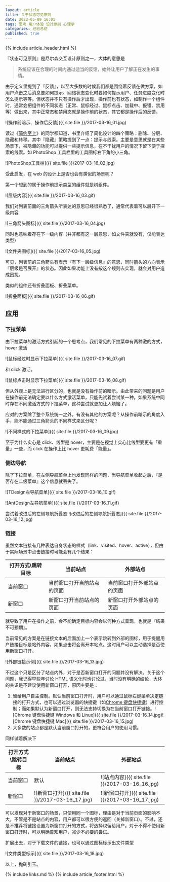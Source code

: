 ```yaml
---
layout: article
title: 关于状态可见原则
date: 2022-05-09 16:01
tags: 思考 用户体验 设计原则 心理学
categories: 经验总结
published: true
---
```


{% include article_header.html %}

『状态可见原则』是尼尔森交互设计原则之一，大体的意思是

> 系统应该在合理的时间内通过适当的反馈，始终让用户了解正在发生的事情。

由于定义里提到了『反馈』，以至大多数的时候我们都是围绕着反馈在做方案，如用户点击之后消息要如何提示、网络状态变化时要如何提示用户、任务进度变化时怎么提示等等。但状态并不只有操作后才出现，操作前也有状态，如制作一个组件时，通常会把组件的不同状态（正常、鼠标经过、鼠标点击、加载中、报错、禁用等）做出来，其中正常态和禁用态就是操作前的状态，其它都是操作后的反馈。

![操作前暗示、操作后反馈]({{ site.file }}/2017-03-16_01.jpg)

读过《[简约至上](https://book.douban.com/subject/5394309/)》的同学都知道，书里介绍了简化设计的四个策略：删除、分层、隐藏和转移。其中『隐藏』策略提到了一点：提示与线索。主要是意思就是在某些场景下，被隐藏的功能可以提供一些提示信息，在不干扰用户的情况下留下便于探索的线索。如 PhotoShop 工具栏里的工具图标右下角的小三角。

![PhotoShop工具栏]({{ site.file }}/2017-03-16_02.jpg)

受此启发，在 web 的设计上是否也会有类似的场景呢？

第一个想到的属于操作前提示类型的组件就是树组件。

![层级内容]({{ site.file }}/2017-03-16_03.gif)

我们对列表前面的三角箭头所表达的意思已经很熟悉了，通常代表着可以展开下一级内容

![三角箭头图标]({{ site.file }}/2017-03-16_04.jpg)

同时也意味着存在下一级内容（并非都有这一层意思，如文件夹就没有，仅能表达类型）

![文件夹图标]({{ site.file }}/2017-03-16_05.jpg)

可见，列表前的三角箭头有表示『有下一层级信息』的意思，同时箭头的方向表示『层级是否展开』的状态。因此如果功能上没有按这个规则去实现，就会对用户造成困扰。

类似的组件还有折叠面板、折叠菜单。

![折叠面板]({{ site.file }}/2017-03-16_06.gif)

## 应用

### 下拉菜单

由下拉菜单的激活方式引起的一个思考点，我们常见的下拉菜单有两种激的方式，hover 激活

![鼠标经过时显示下拉菜单]({{ site.file }}/2017-03-16_07.gif)

和 click 激活。

![鼠标点击时显示下拉菜单]({{ site.file }}/2017-03-16_08.gif)

但从外观上是无法进行区分的，也就是没有操作前的暗示。由此带来的问题是用户在操作前无法确定要以什么方式激活菜单，只能先试着尝试某一种。如果系统中同时存在不同激活方式的下拉菜单，这种尝试就更加让人烦恼了。

应对的方案除了整个系统统一之外，有没有其他的方案呢？从操作前暗示的角度入手，能不能通过三角箭头的不同样式来区分呢？

![不同样式的下拉菜单]({{ site.file }}/2017-03-16_09.jpg)

至于为什么实心是 click、线型是 hover，主要是在视觉上实心比线型要更有「重量」一些，而 click 在操作上比 hover 更耗费「能量」。

### 侧边导航

除了下拉菜单，在左侧导航菜单上也发现同样的问题，当导航菜单收起之后，『是否存在二级菜单』这个信息就丢失了。

![TDesign左导航菜单]({{ site.file }}/2017-03-16_10.gif)

![AntDesign左导航菜单]({{ site.file }}/2017-03-16_11.gif)

尝试着改进后的左侧导航折叠态
![改进后的左侧导航折叠态]({{ site.file }}/2017-03-16_12.jpg)

### 链接

虽然文本链接有几种表达自身状态的样式（link、visited、hover、active），但由于实际场景中点击链接时可能会有几个结果：

| 打开方式\跳转目标 | 当前站点                   | 外部站点                   |
| ----------------- | -------------------------- | -------------------------- |
| 当前窗口          | 当前窗口打开当前站点的页面 | 当前窗口打开外部站点的页面 |
| 新窗口            | 新窗口打开当前站点的页面   | 新窗口打开外部站点的页面   |

就导致了用户在操作之前，会不能确定目标内容会以何种方式呈现，也就是『结果不可预期』。

当前常见的方案是在链接文本的后面加上一个表示跳转到外部的图标，用于提醒用户链接目标是站外内容，如果点击将会离开本站点。这时用户可以主动选择是否使用新窗口打开。

![外部链接示例]({{ site.file }}/2017-03-16_13.jpg)

不过这个只是区分了站点内外，对于是否新窗口打开的问题并没有解决。关于这个问题，我记得早些年讨论 HTML 语义化时也讨论过，当时没有明确的结论，大体的共识是不建议使用新窗口打开，原因主要是：

1. 留给用户自主控制。默认当前窗口打开时，用户可以通过鼠标右键菜单决定链接的打开方式，也可以通过浏览器的快捷键（如[Chrome 键盘快捷键](https://support.google.com/chrome/answer/157179?hl=zh-Hans&co=GENIE.Platform%253DDesktop#zippy=%252C%25E9%25BC%25A0%25E6%25A0%2587%25E5%25BF%25AB%25E6%258D%25B7%25E9%2594%25AE)）进行控制；而如果默认为新窗口打开，则无法支持切换为在当前窗口打开链接。![Chrome 键盘快捷键 Windows 和 Linux]({{ site.file }}/2017-03-16_14.jpg)![Chrome 键盘快捷键 Mac]({{ site.file }}/2017-03-16_15.jpg)
2. 大多数的站点都是默认当前窗口打开的，更符合用户的使用习惯。

同样试着解决下

| 打开方式\跳转目标 | 当前站点                                         | 外部站点                                         |
| ----------------- | ------------------------------------------------ | ------------------------------------------------ |
| 当前窗口          | 默认                                             | ![站点内容]({{ site.file }}/2017-03-16_16.jpg)   |
| 新窗口            | ![新窗口打开]({{ site.file }}/2017-03-16_17.jpg) | ![新窗口打开]({{ site.file }}/2017-03-16_17.jpg) |

可以发现对于新窗口的场景，只使用同一个图标，理由是对于当前页面的影响不大，不管是不是站点的内容，用户都可以很方便的返回（关掉新窗口）。不过，还是不推荐将链接设置为新窗口打开的方式，将选择权留给用户。对于不得不使用新窗口打开时，可以明确告知用户，减少不必要的尝试。

扩展出去，对于下载文件的链接，也可以通过图标标示出文件类型

![文件类型标示]({{ site.file }}/2017-03-16_18.jpg)

以上，抛砖引玉。

{% include links.md %}
{% include article_footer.html %}
